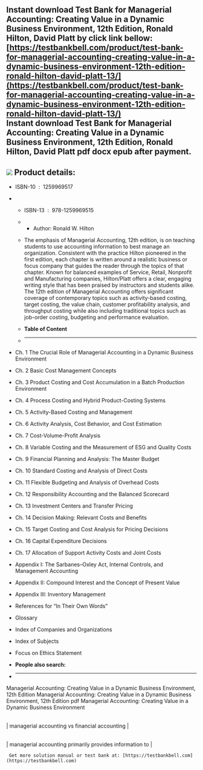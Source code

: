 Instant download **Test Bank for Managerial Accounting: Creating Value in a Dynamic Business Environment, 12th Edition, Ronald Hilton, David Platt** by click link bellow:  
[https://testbankbell.com/product/test-bank-for-managerial-accounting-creating-value-in-a-dynamic-business-environment-12th-edition-ronald-hilton-david-platt-13/](https://testbankbell.com/product/test-bank-for-managerial-accounting-creating-value-in-a-dynamic-business-environment-12th-edition-ronald-hilton-david-platt-13/)  
**Instant download Test Bank for Managerial Accounting: Creating Value in a Dynamic Business Environment, 12th Edition, Ronald Hilton, David Platt pdf docx epub after payment.**
---------------------------------------------------------------------------------------------------------------------------------------------------------------------------------


![](https://testbankbell.com/wp-content/uploads/2023/05/9781259969515_TestBank.jpeg)
**Product details:**
--------------------


* ISBN-10 ‏ : ‎ 1259969517
* * ISBN-13 ‏ : ‎ 978-1259969515
  * * Author: Ronald W. Hilton
   
  * The emphasis of Managerial Accounting, 12th edition, is on teaching students to use accounting information to best manage an organization. Consistent with the practice Hilton pioneered in the first edition, each chapter is written around a realistic business or focus company that guides the reader through the topics of that chapter. Known for balanced examples of Service, Retail, Nonprofit and Manufacturing companies, Hilton/Platt offers a clear, engaging writing style that has been praised by instructors and students alike. The 12th edition of Managerial Accounting offers significant coverage of contemporary topics such as activity-based costing, target costing, the value chain, customer profitability analysis, and throughput costing while also including traditional topics such as job-order costing, budgeting and performance evaluation.
  * **Table of Content**
  * --------------------
 
* Ch. 1 The Crucial Role of Managerial Accounting in a Dynamic Business Environment
* Ch. 2 Basic Cost Management Concepts
* Ch. 3 Product Costing and Cost Accumulation in a Batch Production Environment
* Ch. 4 Process Costing and Hybrid Product-Costing Systems
* Ch. 5 Activity-Based Costing and Management
* Ch. 6 Activity Analysis, Cost Behavior, and Cost Estimation
* Ch. 7 Cost-Volume-Profit Analysis
* Ch. 8 Variable Costing and the Measurement of ESG and Quality Costs
* Ch. 9 Financial Planning and Analysis: The Master Budget
* Ch. 10 Standard Costing and Analysis of Direct Costs
* Ch. 11 Flexible Budgeting and Analysis of Overhead Costs
* Ch. 12 Responsibility Accounting and the Balanced Scorecard
* Ch. 13 Investment Centers and Transfer Pricing
* Ch. 14 Decision Making: Relevant Costs and Benefits
* Ch. 15 Target Costing and Cost Analysis for Pricing Decisions
* Ch. 16 Capital Expenditure Decisions
* Ch. 17 Allocation of Support Activity Costs and Joint Costs
* Appendix I: The Sarbanes–Oxley Act, Internal Controls, and Management Accounting
* Appendix II: Compound Interest and the Concept of Present Value
* Appendix III: Inventory Management
* References for “In Their Own Words”
* Glossary
* Index of Companies and Organizations
* Index of Subjects
* Focus on Ethics Statement

* **People also search:**
* -----------------------

Managerial Accounting: Creating Value in a Dynamic Business Environment, 12th Edition
Managerial Accounting: Creating Value in a Dynamic Business Environment, 12th Edition pdf
Managerial Accounting: Creating Value in a Dynamic Business Environment



|  |
| --- |
| 
managerial accounting vs financial accounting
 |






 |  |
 | --- |
 | 
 managerial accounting primarily provides information to
  |



     Get more solution manual or test bank at: [https://testbankbell.com](https://testbankbell.com)
